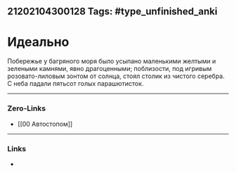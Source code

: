 21202104300128
Tags: #type_unfinished_anki
---
# Идеально

Побережье у багряного моря было усыпано маленькими желтыми и зелеными камнями, явно драгоценными; поблизости, под игривым розовато-лиловым зонтом от солнца, стоял столик из чистого серебра. С неба падали пятьсот голых парашютисток.

---
### Zero-Links
- [[00 Автостопом]]
---
### Links
-